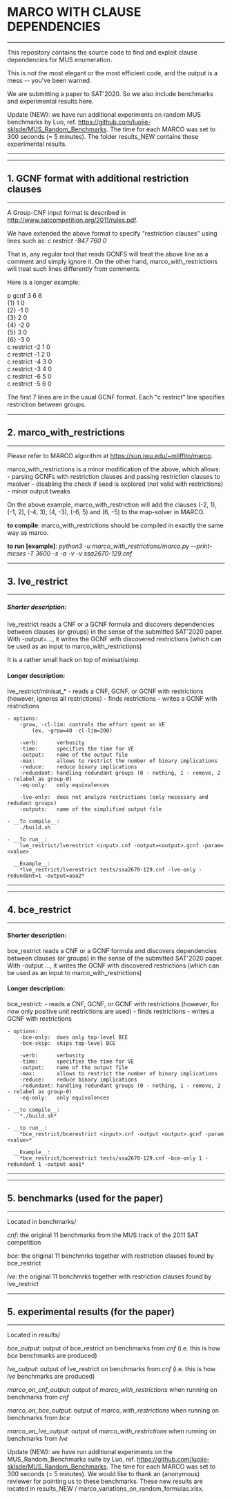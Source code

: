 # MARCO WITH CLAUSE DEPENDENCIES
---------------------------------------------------------------------------
This repository contains the source code to find and exploit clause
dependencies for MUS enumeration.

This is not the most elegant or the most efficient code, and the output is a mess -- you've been warned.

We are submitting a paper to SAT'2020. So we also include benchmarks and experimental results here.

Update (NEW): we have run additional experiments on random MUS benchmarks by Luo, ref. https://github.com/luojie-sklsde/MUS_Random_Benchmarks.
The time for each MARCO was set to 300 seconds (= 5 minutes).
The folder results_NEW contains these experimental results.

---------------------------------------------------------------------------


---------------------------------------------------------------------------
## 1. GCNF format with additional restriction clauses
---------------------------------------------------------------------------
A Group-CNF input format is described in http://www.satcompetition.org/2011/rules.pdf.

We have extended the above format to specify "restriction clauses" using lines such as:
*c restrict -847 760  0*

That is, any regular tool that reads GCNFS will treat the above line as a comment and simply ignore it.
On the other hand, marco_with_restrictions will treat such lines differently from comments.

Here is a longer example:

p gcnf 3 6 6 <br/>
{1} 1 0 <br/>
{2} -1 0 <br/>
{3} 2 0 <br/>
{4} -2 0 <br/>
{5} 3 0 <br/>
{6} -3 0 <br/>
c restrict -2 1 0 <br/>
c restrict -1 2 0 <br/>
c restrict -4 3 0 <br/>
c restrict -3 4 0 <br/>
c restrict -6 5 0 <br/>
c restrict -5 6 0 <br/>

The first 7 lines are in the usual GCNF format. Each "c restrict" line specifies restriction between groups.



---------------------------------------------------------------------------
## 2. marco_with_restrictions
---------------------------------------------------------------------------
Please refer to MARCO algorithm at https://sun.iwu.edu/~mliffito/marco.

marco_with_restrictions is a minor modification of the above, which allows:
	- parsing GCNFs with restriction clauses and passing restriction clauses to msolver
	- disabling the check if seed is explored (not valid with restrictions)
	- minor output tweaks

On the above example, marco_with_restriction will add the clauses
(-2, 1), (-1, 2), (-4, 3), (4, -3), (-6, 5) and (6, -5)
to the map-solver in MARCO.

__to compile__:
marco_with_restrictions should be compiled in exactly the same way as marco.

__to run [example]__:
*python3 -u marco_with_restrictions/marco.py --print-mcses -T 3600 -s -a -v -v ssa2670-129.cnf*



---------------------------------------------------------------------------
## 3. lve_restrict
---------------------------------------------------------------------------
##### Shorter description:

lve_restrict reads a CNF or a GCNF formula and discovers dependencies between clauses (or groups) in the
sense of the submitted SAT'2020 paper. With -output=..., it writes the GCNF with discovered restrictions
(which can be used as an input to marco_with_restrictions)

It is a rather small hack on top of minisat/simp.


#### Longer description:

lve_restrict/minisat_*
    - reads a CNF, GCNF, or GCNF with restrictions
        (however, ignores all restrictions)
    - finds restrictions
    - writes a GCNF with restrictions

    - options:
        -grow, -cl-lim: controls the effort spent on VE
            (ex. -grow=40 -cl-lim=200)

        -verb:      verbosity
        -time:      specifies the time for VE
        -output:    name of the output file
        -max:       allows to restrict the number of binary implications
        -reduce:    reduce binary implications
        -redundant: handling redundant groups (0 - nothing, 1 - remove, 2 - relabel as group-0)
        -eq-only:   only equivalences

        -lve-only:  does not analyze restrictions (only necessary and redudant groups)
        -outputs:   name of the simplified output file

    - __To compile__:
        ./build.sh

    - __To run__:
        lve_restrict/lverestrict <input>.cnf -output=<output>.gcnf -param=<value>

      __Example__:
        *lve_restrict/lverestrict tests/ssa2670-129.cnf -lve-only -redundant=1 -output=aaa2*
---------------------------------------------------------------------------


---------------------------------------------------------------------------
## 4. bce_restrict
---------------------------------------------------------------------------
#### Shorter description:

bce_restrict reads a CNF or a GCNF formula and discovers dependencies between clauses (or groups) in the
sense of the submitted SAT'2020 paper. With -output ..., it writes the GCNF with discovered restrictions
(which can be used as an input to marco_with_restrictions)


#### Longer description:

bce_restrict:
    - reads a CNF, GCNF, or GCNF with restrictions
        (however, for now only positive unit restrictions are used)
    - finds restrictions
    - writes a GCNF with restrictions

    - options:
        -bce-only:  does only top-level BCE
        -bce-skip:  skips top-level BCE

        -verb:      verbosity
        -time:      specifies the time for VE
        -output:    name of the output file
        -max:       allows to restrict the number of binary implications
        -reduce:    reduce binary implications
        -redundant: handling redundant groups (0 - nothing, 1 - remove, 2 - relabel as group-0)
        -eq-only:   only equivalences

    - __to compile__:
        *./build.sh*

    - __to run__:
        *bce_restrict/bcerestrict <input>.cnf -output <output>.gcnf -param <value>*

      __Example__:
        *bce_restrict/bcerestrict tests/ssa2670-129.cnf -bce-only 1 -redundant 1 -output aaa1*
---------------------------------------------------------------------------

---------------------------------------------------------------------------
## 5. benchmarks (used for the paper)
---------------------------------------------------------------------------
Located in benchmarks/

*cnf*: the original 11 benchmarks from the MUS track of the 2011 SAT competition

*bce*: the original 11 benchmrks together with restriction clauses found by bce_restrict

*lve*: the original 11 benchmrks together with restriction clauses found by lve_restrict


---------------------------------------------------------------------------
## 5. experimental results (for the paper)
---------------------------------------------------------------------------
Located in results/

*bce_output*: output of bce_restrict on benchmarks from *cnf* (i.e. this is how *bce* benchmarks are produced)

*lve_output*: output of lve_restrict on benchmarks from *cnf* (i.e. this is how *lve* benchmarks are produced)

*marco_on_cnf_output*: output of *marco_with_restrictions* when running on benchmarks from *cnf*

*marco_on_bce_output*: output of *marco_with_restrictions* when running on benchmarks from *bce*

*marco_on_lve_output*: output of *marco_with_restrictions* when running on benchmarks from *lve*


Update (NEW): we have run additional experiments on the MUS_Random_Benchmarks suite by Luo, ref. https://github.com/luojie-sklsde/MUS_Random_Benchmarks.
The time for each MARCO was set to 300 seconds (= 5 minutes).
We would like to thank an (anonymous) reviewer for pointing us to these benchmarks.
These new results are located in results_NEW / marco_variations_on_random_formulas.xlsx.
